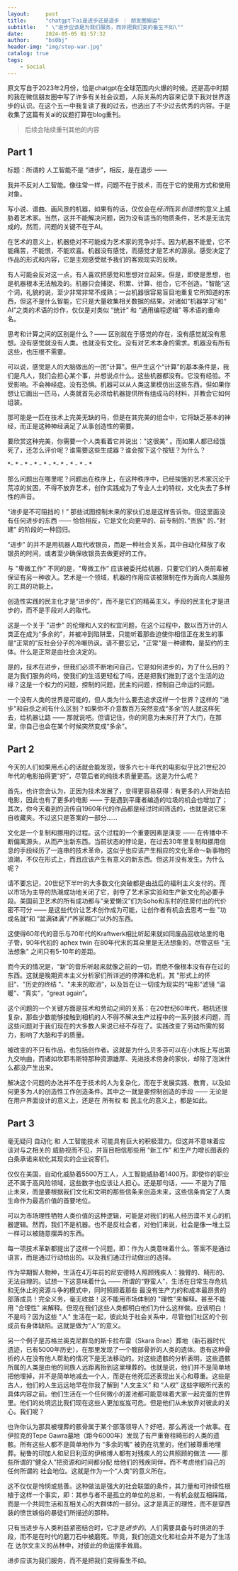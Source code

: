 ```yaml
---
layout:     post
title:      "chatgpt下ai是进步还是退步 ｜ 朋友圈搬运"
subtitle:   " \"进步应该是为我们服务，而非把我们变的畜生不如\""
date:       2024-05-05 01:57:32
author:     "bs0bj"
header-img: "img/stop-war.jpg"
catalog: true
tags:
    - Social
---
```

原文写自于2023年2月份，恰是chatgpt在全球范围内火爆的时候。还是高中时期的我在微信朋友圈中写了许多有关社会议题，人际关系的内容来记录下我对世界逐步的认识。在这个五一中我复读了我的过去，也选出了不少过去优秀的内容。于是收集了这篇有关ai的议题打算在blog重刊。
> 后续会陆续重刊其他的内容

## Part 1
标题：所谓的 人工智能不是 “进步”，相反，是在退步 —— 

我并不反对人工智能。像往常一样，问题不在于技术，而在于它的使用方式和使用对象。

写小说、谱曲、画风景的机器，如果有的话，仅仅会在*经济*而非*创造性*的意义上威胁着艺术家。当然，这并不能解决问题，因为没有适当的物质条件，艺术是无法完成的。然而，问题的关键不在于AI。

在艺术的意义上，机器绝对不可能成为艺术家的竞争对手。因为机器不能爱，它不能痛苦，不能恨，不能欢喜。机器没有感觉，而感觉才是艺术的源泉。感受决定了作品的形式和内容，它是主观感受赋予我们的客观现实的反映。

有人可能会反对这一点，有人喜欢把感觉和思想对立起来。但是，即使是思想，也是机器根本无法触及的。机器只会捕捉、积累、计算、组合，它不创造。"智能”这个词，礼貌的说，至少非常非常不成熟；一台机器很容易盲目地重复它所知道的东西，但这不是什么智能，它只是大量收集相关数据的结果。对诸如“机器学习”和“ AI”之类的术语的炒作，仅仅是对类似 “统计” 和 “通用编程逻辑” 等术语的重命名。

思考和计算之间的区别是什么？—— 区别就在于感觉的存在，没有感觉就没有思想。没有感觉就没有人类。也就没有文化。没有对艺术本身的需求。机器没有所有这些，也压根不需要。

可以说，感觉是人的大脑做出的一团“计算”。但产生这个“计算”的基本条件是，我们是凡人，我们会担心某个事，并想说点什么。这些机器都没有。它没有经验。不受影响。不会神经症。没有恐惧。机器可以从人类这里模仿出这些东西，但如果你想让它画出一匹马，人类就首先必须给机器提供所有组成马的材料，并教会它如何组装。

那可能是一匹在技术上完美无缺的马，但是在其完美的组合中，它将缺乏基本的神经，而正是这种神经满足了从事创造性的需要。

要欣赏这种完美，你需要一个人类看着它并说出："这很美” 。而如果人都已经饿死了，还怎么评价呢？谁需要这些生成器？谁会按下这个按钮？为什么？

*- * - * - * - * - *- * - * - * - *

那么问题出在哪里呢？问题出在秩序上，在这种秩序中，已经挨饿的艺术家沉沦于荒凉的贫困，不得不放弃艺术，创作实践成为了专业人士的特权，文化失去了多样性的声音。

“进步是不可阻挡的！” 那些试图控制未来的家伙们总是这样告诉你。但这里面没有任何进步的东西 —— 恰恰相反，它是文化向更早的、前专制的、”贵族" 的、”封建" 的阶段的一种回归。

“进步” 的并不是用机器人取代收银员，而是一种社会关系，其中自动化释放了收银员的时间，或者至少确保收银员去做更好的工作。

与 "卑微工作” 不同的是，"卑微工作” 应该被委托给机器，只要它们的人类前辈被保证有另一种收入。艺术是一个领域，机器的作用应该被限制在作为面向人类服务的工具的功能上。

创造性实践的民主化才是“进步的”，而不是它们的精英主义。手段的民主化才是进步的，而不是手段对人的取代。

这是一个关于 "进步" 的伦理和人文的权宜问题，在这个过程中，数以百万计的人类正在成为“多余的”，并被冲到陷阱里，只能听着那些迫使你相信正在发生的事是“正常的”反社会分子的冷嘲热讽。请不要忘记，"正常"是一种建构，是契约的主体。什么是正常是由社会决定的。

是的，技术在进步，但我们必须不断地问自己，它是如何进步的，为了什么目的？是为我们服务的吗，使我们的生活更轻松了吗，还是把我们推到了这个生活的边缘？这是一个权力的问题，控制的问题，民主的问题，控制自己命运的问题。

一个没有人类的世界是可能的，但人类为什么要去追求这样一个世界？这样的 "进步"和自杀之间有什么区别？如果你不介意数百万突然变成“多余”的人就这样死去，给机器让路 —— 那就说吧。但请记住，你的同意为未来打开了大门，在那里，你自己也会在某个时候突然变成“多余”。

## Part 2
今天的人们如果用点心的话就会能发现，很多六七十年代的电影似乎比21世纪20年代的电影拍得更“好”，尽管后者的纯技术质量更高。这是为什么呢？ 

首先，也许您会认为，正因为技术发展了，变得更容易获得：有更多的人开始去拍电影，因此也有了更多的电影 —— 于是遇到平庸者编造的垃圾的机会也增加了；其次，你今天看到的流传自1960年代的作品都是经过时间筛选的，也就是说它来自收藏夹。不过这只是答案的一部分......

文化是一个复制和挪用的过程。这个过程的一个重要因素是演变 —— 在传播中不断偏离源头，从而产生新东西。当前状态的悖论是，在过去30年里复制和挪用信息的手段经历了一连串的技术革命，这似乎也应该产生相应的文化革命～新事物的浪潮，不仅在形式上，而且应该产生有意义的新东西。但这并没有发生。为什么呢？

请不要忘记，20世纪下半叶的大多数文化突破都是由战后的福利主义支付的。而 以市场为主导的热潮成功地关闭了它，剥夺了艺术家实验和生产新文化的必要手段。美国前卫艺术的所有成功都与“亲爱懒汉”们为Soho和东村的住房付出的代价密不可分 —— 是这些代价让艺术创作成为可能，让创作者有机会去思考一些 "功成名就"和 “盆满钵满"/“养家糊口”以外的东西。

这使得60年代的音乐与70年代的Kraftwerk相比听起来就如同废品回收站里的电子管，90年代初的 aphex twin  在80年代末的耳朵里是无法想象的，尽管这些 "无法想象" 之间只有5-10年的差距。

而今天的情况是，“新”的音乐听起来就像之前的一切，而绝不像根本没有存在过的东西。这就是晚期资本主义分析家们所详述的停滞和危机，其 "形式上的怀旧"、"历史的终结 "、"未来的取消”，以及旨在让一切成为现实的“电影”滤镜 “温暖”、“真实”，“great again”。

这个问题的一个关键方面是技术和劳动之间的关系：在20世纪60年代，相机还很复杂，那些少数能够接触到相机的人不得不解决生产过程中的一系列技术问题，而这些问题对于我们现在的大多数人来说已经不存在了。实践改变了劳动所需的努力，影响了大脑和手的质量。

被改变的不只有作品，也包括创作者。这就是为什么贝多芬可以在小木板上写出第九交响曲，而诸如坎耶韦斯特那种资源雄厚、先进技术傍身的家伙，却除了泡沫什么都没产生出来。

解决这个问题的办法并不在于技术的人为复杂化，而在于发展实践、教育，以及如何更多为*人*的创造性工作创造条件。其中之一就是要控制创造的手段 —— 无论是在用户界面设计的意义上，还是在 所有权 和 民主化的意义上，都是如此。

## Part 3
毫无疑问 自动化 和 人工智能技术 可能具有巨大的积极潜力。但这并不意味着应该对与之相关的 威胁视而不见，并盲目相信那些用 “新工作” 和生产力增长图表的白条承诺来软化其现实的企业说客们。

仅仅在美国，自动化威胁着5500万工人，人工智能威胁着1400万。即使你的职业还不属于高风险领域，这些数字也应该让人担心。还是那句话，—— 不是为了阻止未来，而是要根据我们文化和文明的那些信条来创造未来，这些信条肯定了人类生命作为最高价值的首要地位。

可以为市场理性牺牲人类价值的这种逻辑，可能是对我们的私人经历漠不关心的机器逻辑。然而，我们不是机器。也不是反社会者，对他们来说，社会是像一堆土豆一样可以被随意摆弄的东西。

每一项技术革新都提出了这样一个问题，即：作为人类意味着什么。答案不是通过语言，而是通过行动给出的。以及我们通过行动做出的选择。

作为早期智人物种，生活在4万年前的尼安德特人照顾残疾人：独臂的、畸形的、无法自理的。试想一下这意味着什么 —— 所谓的“野蛮人”，生活在日常生存危机和无休止的资源斗争的模式中，同时照顾着那些 最没有生产力的和成本最昂贵的部落成员！完全义务，毫无收益！这不能用市场体制的 "理性"来解释。甚至不能用 "合理性" 来解释。但现在我们这些人类都明白他们为什么这样做。应该明白！不是吗？因为这些 "人" 生活在一起，彼此处于社会关系中，尽管他们社区的个别成员有身体缺陷。这就是做为“人”的意义。

另一个例子是苏格兰奥克尼群岛的斯卡拉布雷（Skara Brae）葬地（新石器时代遗迹，已有5000年历史），在那里发现了一个髋部骨折的人类的遗体。患有这种骨折的人在没有他人帮助的情况下是无法移动的。对这些遗骸的分析表明，这些遗骸所属的人类是由他的同族人远距离抬到这里埋葬的。也就是说，他们并不是简单地把他埋掉，并不是简单地减去一个人，而是在他死后还表现出关心和尊重。这些是古人，他们的人生远远地早在你我了解到 “人文主义” 和 “人权” 这些字眼所代表的具体内容之前。他们生活在一个任何微小的差池都可能意味着大家一起完蛋的世界里。他们的处境远比我们现在这些人更加岌岌可危。但是他们从未放弃对彼此的关心。我们呢？

也许你认为那具被埋葬的骸骨属于某个部落领导人？好吧，那么再说一个故事。在伊拉克的Tepe Gawra墓地（距今6000年）发现了有严重脊柱畸形的人类的遗骸。所有这些人都不是简单地作为 “多余的嘴” 被扔在坑里的，他们被尊重地埋葬。秘鲁的印加人和尼日利亚的伊格博人都有对残疾人的公共照顾的做法 —— 那些所谓的“健全人”把资源和时间都分配 给他们的残疾同伴，而不考虑他们自己的任何所谓的 社会地位。这就是作为一个“人类”的意义所在。

这不仅仅是怜悯或慈善。这种做法是强大的社会联盟的条件，其力量和可持续性根植于这样一个事实，即：其参与者不是孤立的单位的总和，一有机会就互相踩踏，而是一个共同生活和互相关心的大群体的一部分。这才是真正的理性，而不是穿西装的愤世嫉俗的暴徒们所描述的那种。 

只有当进步与人类利益紧密结合时，它才是*进步的*。人们需要具备与时俱进的手段，而不是在时代的磨刀石中被磨死。毕竟，我们创造文化和社会并不是为了生活在 达尔文主义的丛林中，对彼此的命运摆手耸肩。

进步应该为我们服务，而不是把我们变得畜生不如。